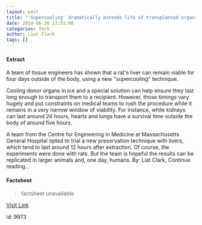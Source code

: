```yaml
---
layout: post
title: "'Supercooling' dramatically extends life of transplanted organs"
date: 2014-06-30 13:51:00
categories: Tech
author: Liat Clark
tags: []
---
```



#### Extract
>
A team of tissue engineers has shown that a rat's liver can
remain viable for four days outside of the body, using a new
"supercooling" technique.

Cooling donor organs in ice and a special solution can help
ensure they last long enough to transport them to a recipient.
However, those timings vary hugely and put constraints on medical
teams to rush the procedure while it remains in a very narrow
window of viability. For instance, while kidneys can last around 24
hours, hearts and lungs have a survival time outside the body of
around five hours.

A team from the Centre for Engineering in Medicine at
Massachusetts General Hospital opted to trial a new preservation
technique with livers, which tend to last around 12 hours after
extraction. Of course, the experiments were done with rats. But the
team is hopeful the results can be replicated in larger animals
and, one day, humans.
By: Liat Clark, Continue reading...

#### Factsheet
>factsheet unavailable

[Visit Link](http://www.wired.co.uk/news/archive/2014-06/30/supercooling-organs)

id:    9973

